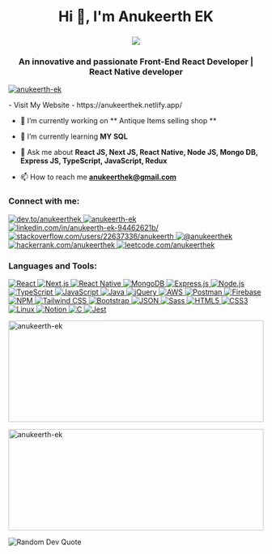 
<h1 align="center">Hi 👋, I'm Anukeerth EK</h1>
<h3 align="center"> <img src="https://readme-typing-svg.herokuapp.com?color=0357F7&lines=Full+Stack+Developer+%3A)" /> </h3>
<h3 align="center">An innovative and passionate Front-End React Developer | React Native developer</h3>


<p align="left"> <a href="https://twitter.com/anukeerth-ek" target="blank"><img src="https://img.shields.io/twitter/follow/anukeerth-ek?logo=twitter&style=for-the-badge" alt="anukeerth-ek" /></a> </p>
- Visit My Website - https://anukeerthek.netlify.app/

- 🔭 I’m currently working on ** Antique Items selling shop **

- 🌱 I’m currently learning **MY SQL**

- 💬 Ask me about **React JS, Next JS, React Native, Node JS, Mongo DB, Express JS, TypeScript, JavaScript, Redux**

- 📫 How to reach me **anukeerthek@gmail.com**



<h3 align="left">Connect with me:</h3>
<p align="left">
<a href="https://dev.to/anukeerth_ek" target="blank">
    <img src="https://img.shields.io/badge/dev.to-%230A0A0A.svg?style=for-the-badge&logo=dev.to&logoColor=white" alt="dev.to/anukeerthek"/>
</a>
<a href="https://twitter.com/anukeerth-ek" target="blank">
    <img src="https://img.shields.io/badge/Twitter-%231DA1F2.svg?style=for-the-badge&logo=twitter&logoColor=white" alt="anukeerth-ek"/>
</a>
<a href="https://www.linkedin.com/in/anukeerth-ek-94462621b/" target="blank">
    <img src="https://img.shields.io/badge/LinkedIn-%230077B5.svg?style=for-the-badge&logo=linkedin&logoColor=white" alt="linkedin.com/in/anukeerth-ek-94462621b/"/>
</a>
<a href="https://stackoverflow.com/users/22637336/anukeerth" target="blank">
    <img src="https://img.shields.io/badge/Stackoverflow-FE7A16?style=for-the-badge&logo=stackoverflow&logoColor=white" alt="stackoverflow.com/users/22637336/anukeerth"/>
</a>
<a href="https://medium.com/@anukeerthek" target="blank">
    <img src="https://img.shields.io/badge/Medium-12100E?style=for-the-badge&logo=medium&logoColor=white" alt="@anukeerthek"/>
</a>
<a href="https://www.hackerrank.com/anukeerthek" target="blank">
    <img src="https://img.shields.io/badge/HackerRank-%2320BE72.svg?style=for-the-badge&logo=hackerrank&logoColor=white" alt="hackerrank.com/anukeerthek"/>
</a>
<a href="https://leetcode.com/u/Anukeerth_EK/" target="blank">
    <img src="https://img.shields.io/badge/LeetCode-%23FFA116.svg?style=for-the-badge&logo=leetcode&logoColor=white" alt="leetcode.com/anukeerthek"/>
</a>
</p>

<h3 align="left">Languages and Tools:</h3>
<p align="left">
<a href="https://reactjs.org/" target="_blank" rel="noreferrer">
    <img src="https://img.shields.io/badge/React-20232A?style=for-the-badge&logo=react&logoColor=61DAFB" alt="React"/>
</a>
<a href="https://nextjs.org/" target="_blank" rel="noreferrer">
    <img src="https://img.shields.io/badge/Next.js-000000?style=for-the-badge&logo=nextdotjs&logoColor=white" alt="Next.js"/>
</a>
<a href="https://reactnative.dev/" target="_blank" rel="noreferrer">
    <img src="https://img.shields.io/badge/React_Native-20232A?style=for-the-badge&logo=react&logoColor=61DAFB" alt="React Native"/>
</a>
    <a href="https://www.mongodb.com/" target="_blank" rel="noreferrer">
    <img src="https://img.shields.io/badge/MongoDB-4EA94B?style=for-the-badge&logo=mongodb&logoColor=white" alt="MongoDB"/>
</a>
<a href="https://expressjs.com/" target="_blank" rel="noreferrer">
    <img src="https://img.shields.io/badge/Express.js-404D59?style=for-the-badge&logo=express&logoColor=61DAFB" alt="Express.js"/>
</a>
    <a href="https://nodejs.org/" target="_blank" rel="noreferrer">
    <img src="https://img.shields.io/badge/Node.js-43853D?style=for-the-badge&logo=nodedotjs&logoColor=white" alt="Node.js"/>
</a>
<a href="https://www.typescriptlang.org/" target="_blank" rel="noreferrer">
    <img src="https://img.shields.io/badge/TypeScript-007ACC?style=for-the-badge&logo=typescript&logoColor=white" alt="TypeScript"/>
</a>
<a href="https://developer.mozilla.org/en-US/docs/Web/JavaScript" target="_blank" rel="noreferrer">
    <img src="https://img.shields.io/badge/JavaScript-F7DF1E?style=for-the-badge&logo=javascript&logoColor=black" alt="JavaScript"/>
</a>
<a href="https://www.java.com" target="_blank" rel="noreferrer">
    <img src="https://img.shields.io/badge/Java-ED8B00?style=for-the-badge&logo=java&logoColor=white" alt="Java"/>
</a>
<a href="https://jquery.com/" target="_blank" rel="noreferrer">
    <img src="https://img.shields.io/badge/jQuery-0769AD?style=for-the-badge&logo=jquery&logoColor=white" alt="jQuery"/>
</a>
<a href="https://aws.amazon.com/" target="_blank" rel="noreferrer">
    <img src="https://img.shields.io/badge/AWS-232F3E?style=for-the-badge&logo=amazonaws&logoColor=white" alt="AWS"/>
</a>
<a href="https://postman.com" target="_blank" rel="noreferrer">
    <img src="https://img.shields.io/badge/Postman-FF6C37?style=for-the-badge&logo=postman&logoColor=white" alt="Postman"/>
</a>
<a href="https://firebase.google.com/" target="_blank" rel="noreferrer">
    <img src="https://img.shields.io/badge/Firebase-FFCA28?style=for-the-badge&logo=firebase&logoColor=black" alt="Firebase"/>
</a>
<a href="https://www.npmjs.com/" target="_blank" rel="noreferrer">
    <img src="https://img.shields.io/badge/NPM-CB3837?style=for-the-badge&logo=npm&logoColor=white" alt="NPM"/>
</a>
<a href="https://tailwindcss.com/" target="_blank" rel="noreferrer">
    <img src="https://img.shields.io/badge/Tailwind_CSS-38B2AC?style=for-the-badge&logo=tailwind-css&logoColor=white" alt="Tailwind CSS"/>
</a>
<a href="https://getbootstrap.com" target="_blank" rel="noreferrer">
    <img src="https://img.shields.io/badge/Bootstrap-563D7C?style=for-the-badge&logo=bootstrap&logoColor=white" alt="Bootstrap"/>
</a>

<a href="https://www.json.org/json-en.html" target="_blank" rel="noreferrer">
    <img src="https://img.shields.io/badge/JSON-000000?style=for-the-badge&logo=json&logoColor=white" alt="JSON"/>
</a>
<a href="https://sass-lang.com" target="_blank" rel="noreferrer">
    <img src="https://img.shields.io/badge/Sass-CC6699?style=for-the-badge&logo=sass&logoColor=white" alt="Sass"/>
</a>
<a href="https://www.w3.org/html/" target="_blank" rel="noreferrer">
    <img src="https://img.shields.io/badge/HTML5-E34F26?style=for-the-badge&logo=html5&logoColor=white" alt="HTML5"/>
</a>
<a href="https://www.w3schools.com/css/" target="_blank" rel="noreferrer">
    <img src="https://img.shields.io/badge/CSS3-1572B6?style=for-the-badge&logo=css3&logoColor=white" alt="CSS3"/>
</a>
<a href="https://www.linux.org/" target="_blank" rel="noreferrer">
    <img src="https://img.shields.io/badge/Linux-FCC624?style=for-the-badge&logo=linux&logoColor=black" alt="Linux"/>
</a>
<a href="https://www.notion.so/" target="_blank" rel="noreferrer">
    <img src="https://img.shields.io/badge/Notion-000000?style=for-the-badge&logo=notion&logoColor=white" alt="Notion"/>
</a>
<a href="https://www.cprogramming.com/" target="_blank" rel="noreferrer">
    <img src="https://img.shields.io/badge/C-00599C?style=for-the-badge&logo=c&logoColor=white" alt="C"/>
</a>
<a href="https://www.jest.com/" target="_blank" rel="noreferrer">
    <img src="https://img.shields.io/badge/Jest-96004B?style=for-the-badge&logo=jest&logoColor=white" alt="Jest"/>
</a>
</p>






<p>
  <img 
    align="center" 
    style="width: 100%; height: 200px;" 
    src="https://github-readme-streak-stats.herokuapp.com/?user=anukeerth-ek&" 
    alt="anukeerth-ek" 
  />
</p>

<p><img align="center"    style="width: 100%; height: 200px;"  src="https://github-readme-stats.vercel.app/api/top-langs?username=anukeerth-ek&show_icons=true&locale=en&layout=compact" alt="anukeerth-ek" /></p>



<div>
<!--     <h2>✍️ Random Dev Quote</h2> -->
    <img src="https://quotes-github-readme.vercel.app/api?type=horizontal&theme=radical" alt="Random Dev Quote"/>
<!-- <p> -->
<!-- </p> -->
<!-- </div> -->
<!-- [![](https://visitcount.itsvg.in/api?id=Anukeerth-ek&icon=0&color=0)](https://visitcount.itsvg.in) -->
